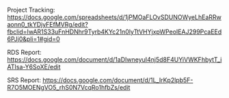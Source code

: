 Project Tracking:
https://docs.google.com/spreadsheets/d/1jPMOaFLOvSDUNOWyeLhEaRRwaonn0_tkYDjyFEfMVRg/edit?fbclid=IwAR1S33uFnHDNhr9Tyrb4KYc21n0lyTtVHYjxpWPeoIEAJ299PcaEEd6PJj0&pli=1#gid=0

RDS Report:
https://docs.google.com/document/d/1aDIwneyuI4nj5d8F4UYiVWKFhbytT_iATIsa-Y6SoXE/edit

SRS Report:
https://docs.google.com/document/d/1L_IrKp2lpb5F-R7O5MOENgVO5_rhS0N7VcqRo1hfbZs/edit
